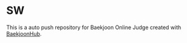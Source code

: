 # SW
This is a auto push repository for Baekjoon Online Judge created with [BaekjoonHub](https://github.com/BaekjoonHub/BaekjoonHub).
